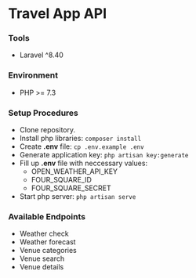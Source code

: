 # Travel App API

### Tools

-   Laravel ^8.40

### Environment

-   PHP >= 7.3

### Setup Procedures

-   Clone repository.
-   Install php libraries: `composer install`
-   Create **.env** file: `cp .env.example .env`
-   Generate application key: `php artisan key:generate`
-   Fill up **.env** file with neccessary values:
    -   OPEN_WEATHER_API_KEY
    -   FOUR_SQUARE_ID
    -   FOUR_SQUARE_SECRET
-   Start php server: `php artisan serve`

### Available Endpoints

-   Weather check
-   Weather forecast
-   Venue categories
-   Venue search
-   Venue details
